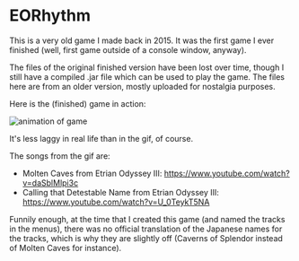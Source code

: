 # EORhythm

This is a very old game I made back in 2015. It was the first game I ever finished (well, first game outside of a console window, anyway).

The files of the original finished version have been lost over time, though I still have a compiled .jar file which can be used to play the game. The files here are from an older version, mostly uploaded for nostalgia purposes.

Here is the (finished) game in action:

![animation of game](eorhythm.gif)

It's less laggy in real life than in the gif, of course.

The songs from the gif are:
* Molten Caves from Etrian Odyssey III: https://www.youtube.com/watch?v=daSblMlpi3c
* Calling that Detestable Name from Etrian Odyssey III: https://www.youtube.com/watch?v=U_0TeykT5NA

Funnily enough, at the time that I created this game (and named the tracks in the menus), there was no official translation of the Japanese names for the tracks, which is why they are slightly off (Caverns of Splendor instead of Molten Caves for instance). 
